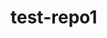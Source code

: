 # test-repo1
<!--stackedit_data:
eyJoaXN0b3J5IjpbMTI4NDc1NjIzNSwxMjg3Mjk3Njk0LDEyOD
Q3NTYyMzUsMzgwMzI4MTA2LDE3OTA4NTE0NzZdfQ==
-->